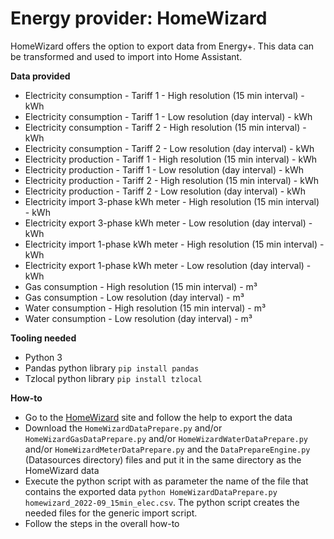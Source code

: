 # Energy provider: HomeWizard

HomeWizard offers the option to export data from Energy+. This data can be transformed and used to import into Home Assistant.

**Data provided**
- Electricity consumption - Tariff 1 - High resolution (15 min interval) - kWh
- Electricity consumption - Tariff 1 - Low resolution (day interval) - kWh
- Electricity consumption - Tariff 2 - High resolution (15 min interval) - kWh
- Electricity consumption - Tariff 2 - Low resolution (day interval) - kWh
- Electricity production - Tariff 1 - High resolution (15 min interval) - kWh
- Electricity production - Tariff 1 - Low resolution (day interval) - kWh
- Electricity production - Tariff 2 - High resolution (15 min interval) - kWh
- Electricity production - Tariff 2 - Low resolution (day interval) - kWh
- Electricity import 3-phase kWh meter - High resolution (15 min interval) - kWh
- Electricity export 3-phase kWh meter - Low resolution (day interval) - kWh
- Electricity import 1-phase kWh meter - High resolution (15 min interval) - kWh
- Electricity export 1-phase kWh meter - Low resolution (day interval) - kWh
- Gas consumption - High resolution (15 min interval) - m³
- Gas consumption - Low resolution (day interval) - m³
- Water consumption - High resolution (15 min interval) - m³
- Water consumption - Low resolution (day interval) - m³

**Tooling needed**
- Python 3
- Pandas python library `pip install pandas`
- Tzlocal python library `pip install tzlocal`

**How-to**
- Go to the [HomeWizard](https://helpdesk.homewizard.com/en/articles/6664029-how-to-export-and-use-csv-files) site and follow the help to export the data
- Download the `HomeWizardDataPrepare.py` and/or `HomeWizardGasDataPrepare.py` and/or `HomeWizardWaterDataPrepare.py` and/or `HomeWizardMeterDataPrepare.py` and the `DataPrepareEngine.py` (Datasources directory) files and put it in the same directory as the HomeWizard data
- Execute the python script with as parameter the name of the file that contains the exported data `python HomeWizardDataPrepare.py homewizard_2022-09_15min_elec.csv`. The python script creates the needed files for the generic import script.
- Follow the steps in the overall how-to